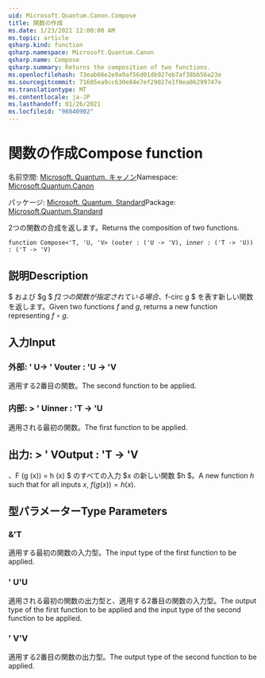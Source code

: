 ```yaml
---
uid: Microsoft.Quantum.Canon.Compose
title: 関数の作成
ms.date: 1/23/2021 12:00:00 AM
ms.topic: article
qsharp.kind: function
qsharp.namespace: Microsoft.Quantum.Canon
qsharp.name: Compose
qsharp.summary: Returns the composition of two functions.
ms.openlocfilehash: 73eab66e2e9a9af56d01db927eb7af38bb56a23e
ms.sourcegitcommit: 71605ea9cc630e84e7ef29027e1f0ea06299747e
ms.translationtype: MT
ms.contentlocale: ja-JP
ms.lasthandoff: 01/26/2021
ms.locfileid: "98840902"
---
```

# <a name="compose-function"></a><span data-ttu-id="883a9-102">関数の作成</span><span class="sxs-lookup"><span data-stu-id="883a9-102">Compose function</span></span>

<span data-ttu-id="883a9-103">名前空間: [Microsoft. Quantum. キャノン](xref:Microsoft.Quantum.Canon)</span><span class="sxs-lookup"><span data-stu-id="883a9-103">Namespace: [Microsoft.Quantum.Canon](xref:Microsoft.Quantum.Canon)</span></span>

<span data-ttu-id="883a9-104">パッケージ: [Microsoft. Quantum. Standard](https://nuget.org/packages/Microsoft.Quantum.Standard)</span><span class="sxs-lookup"><span data-stu-id="883a9-104">Package: [Microsoft.Quantum.Standard](https://nuget.org/packages/Microsoft.Quantum.Standard)</span></span>


<span data-ttu-id="883a9-105">2つの関数の合成を返します。</span><span class="sxs-lookup"><span data-stu-id="883a9-105">Returns the composition of two functions.</span></span>

```qsharp
function Compose<'T, 'U, 'V> (outer : ('U -> 'V), inner : ('T -> 'U)) : ('T -> 'V)
```


## <a name="description"></a><span data-ttu-id="883a9-106">説明</span><span class="sxs-lookup"><span data-stu-id="883a9-106">Description</span></span>

<span data-ttu-id="883a9-107">$ および $g $ $f 2 つの関数が指定されている場合、$f-circ g $ を表す新しい関数を返します。</span><span class="sxs-lookup"><span data-stu-id="883a9-107">Given two functions $f$ and $g$, returns a new function representing $f \circ g$.</span></span>

## <a name="input"></a><span data-ttu-id="883a9-108">入力</span><span class="sxs-lookup"><span data-stu-id="883a9-108">Input</span></span>

### <a name="outer--u---v"></a><span data-ttu-id="883a9-109">外部: ' U-> ' V</span><span class="sxs-lookup"><span data-stu-id="883a9-109">outer : 'U -> 'V</span></span>

<span data-ttu-id="883a9-110">適用する2番目の関数。</span><span class="sxs-lookup"><span data-stu-id="883a9-110">The second function to be applied.</span></span>


### <a name="inner--t---u"></a><span data-ttu-id="883a9-111">内部: > ' U</span><span class="sxs-lookup"><span data-stu-id="883a9-111">inner : 'T -> 'U</span></span>

<span data-ttu-id="883a9-112">適用される最初の関数。</span><span class="sxs-lookup"><span data-stu-id="883a9-112">The first function to be applied.</span></span>



## <a name="output--t---v"></a><span data-ttu-id="883a9-113">出力: > ' V</span><span class="sxs-lookup"><span data-stu-id="883a9-113">Output : 'T -> 'V</span></span>

<span data-ttu-id="883a9-114">$、$F (g (x)) = h (x) $ のすべての入力 $x の新しい関数 $h $。</span><span class="sxs-lookup"><span data-stu-id="883a9-114">A new function $h$ such that for all inputs $x$, $f(g(x)) = h(x)$.</span></span>

## <a name="type-parameters"></a><span data-ttu-id="883a9-115">型パラメーター</span><span class="sxs-lookup"><span data-stu-id="883a9-115">Type Parameters</span></span>

### <a name="t"></a><span data-ttu-id="883a9-116">&</span><span class="sxs-lookup"><span data-stu-id="883a9-116">'T</span></span>

<span data-ttu-id="883a9-117">適用する最初の関数の入力型。</span><span class="sxs-lookup"><span data-stu-id="883a9-117">The input type of the first function to be applied.</span></span>
### <a name="u"></a><span data-ttu-id="883a9-118">' U</span><span class="sxs-lookup"><span data-stu-id="883a9-118">'U</span></span>

<span data-ttu-id="883a9-119">適用される最初の関数の出力型と、適用する2番目の関数の入力型。</span><span class="sxs-lookup"><span data-stu-id="883a9-119">The output type of the first function to be applied and the input type of the second function to be applied.</span></span>
### <a name="v"></a><span data-ttu-id="883a9-120">' V</span><span class="sxs-lookup"><span data-stu-id="883a9-120">'V</span></span>

<span data-ttu-id="883a9-121">適用する2番目の関数の出力型。</span><span class="sxs-lookup"><span data-stu-id="883a9-121">The output type of the second function to be applied.</span></span>